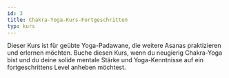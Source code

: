 ```yaml
---
id: 3
title: Chakra-Yoga-Kurs-Fortgeschritten
typ: kurs
---
```

Dieser Kurs ist für geübte Yoga-Padawane, die weitere Asanas praktizieren und erlernen möchten. Buche diesen Kurs, wenn du neugierig Chakra-Yoga bist und du deine solide mentale Stärke und Yoga-Kenntnisse auf ein fortgeschrittens Level anheben möchtest.
